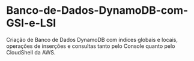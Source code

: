 # Banco-de-Dados-DynamoDB-com-GSI-e-LSI
Criação de Banco de Dados DynamoDB com índices globais e locais, operações de inserções e consultas tanto pelo Console quanto pelo CloudShell da AWS.

